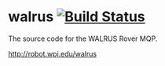 walrus  [![Build Status](https://api.travis-ci.org/RIVeR-Lab/walrus.png)](https://travis-ci.org/RIVeR-Lab/walrus)
=============

The source code for the WALRUS Rover MQP.

http://robot.wpi.edu/walrus
